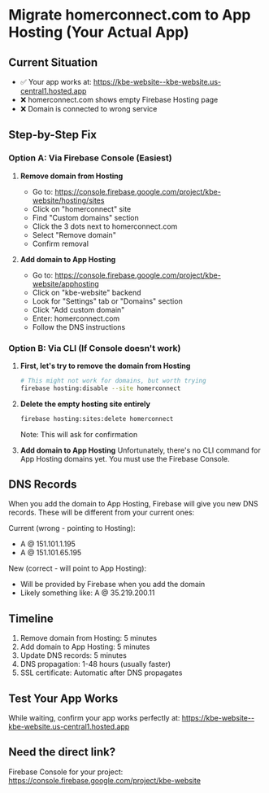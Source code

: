 # Migrate homerconnect.com to App Hosting (Your Actual App)

## Current Situation
- ✅ Your app works at: https://kbe-website--kbe-website.us-central1.hosted.app
- ❌ homerconnect.com shows empty Firebase Hosting page
- ❌ Domain is connected to wrong service

## Step-by-Step Fix

### Option A: Via Firebase Console (Easiest)

1. **Remove domain from Hosting**
   - Go to: https://console.firebase.google.com/project/kbe-website/hosting/sites
   - Click on "homerconnect" site
   - Find "Custom domains" section
   - Click the 3 dots next to homerconnect.com
   - Select "Remove domain"
   - Confirm removal

2. **Add domain to App Hosting**
   - Go to: https://console.firebase.google.com/project/kbe-website/apphosting
   - Click on "kbe-website" backend
   - Look for "Settings" tab or "Domains" section
   - Click "Add custom domain"
   - Enter: homerconnect.com
   - Follow the DNS instructions

### Option B: Via CLI (If Console doesn't work)

1. **First, let's try to remove the domain from Hosting**
   ```bash
   # This might not work for domains, but worth trying
   firebase hosting:disable --site homerconnect
   ```

2. **Delete the empty hosting site entirely**
   ```bash
   firebase hosting:sites:delete homerconnect
   ```
   Note: This will ask for confirmation

3. **Add domain to App Hosting**
   Unfortunately, there's no CLI command for App Hosting domains yet.
   You must use the Firebase Console.

## DNS Records
When you add the domain to App Hosting, Firebase will give you new DNS records.
These will be different from your current ones:

Current (wrong - pointing to Hosting):
- A @ 151.101.1.195
- A @ 151.101.65.195

New (correct - will point to App Hosting):
- Will be provided by Firebase when you add the domain
- Likely something like: A @ 35.219.200.11

## Timeline
1. Remove domain from Hosting: 5 minutes
2. Add domain to App Hosting: 5 minutes
3. Update DNS records: 5 minutes
4. DNS propagation: 1-48 hours (usually faster)
5. SSL certificate: Automatic after DNS propagates

## Test Your App Works
While waiting, confirm your app works perfectly at:
https://kbe-website--kbe-website.us-central1.hosted.app

## Need the direct link?
Firebase Console for your project:
https://console.firebase.google.com/project/kbe-website